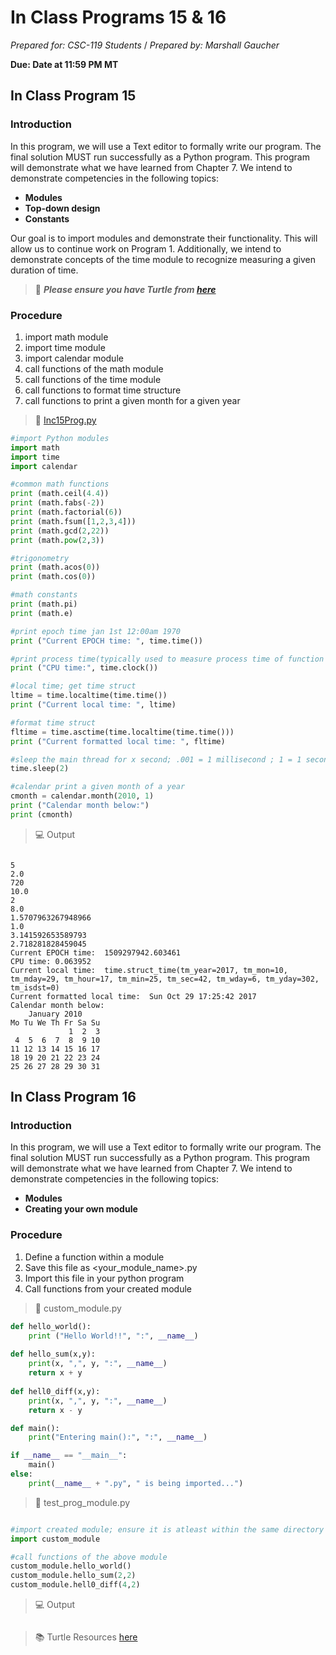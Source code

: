 # In Class Programs 15 & 16
_Prepared for: CSC-119 Students_ /
_Prepared by: Marshall Gaucher_

**Due: Date at 11:59 PM MT**

## In Class Program 15 
### Introduction
In this program, we will use a Text editor to formally write our program. The final solution MUST run
successfully as a Python program. This program will demonstrate what we have learned from Chapter 7.
We intend to demonstrate competencies in the following topics:


* **Modules**
* **Top-down design**
* **Constants**

Our goal is to import modules and demonstrate their functionality. This will allow us to continue work
on Program 1. Additionally, we intend to demonstrate concepts of the time module to recognize
measuring a given duration of time.

> :turtle: **_Please ensure you have Turtle from [here](http://pythonturtle.org/)_** 

### Procedure
1. import math module
2. import time module
3. import calendar module
4. call functions of the math module
5. call functions of the time module
6. call functions to format time structure
7. call functions to print a given month for a given year

> :page_facing_up: [Inc15Prog.py](https://github.com/m-gaucher/ACC_Dev/blob/master/CSC-119/docs/In-Class%20Programs%2015%20-%2016/IncProg15.py)
```python
#import Python modules
import math
import time
import calendar

#common math functions
print (math.ceil(4.4))
print (math.fabs(-2))
print (math.factorial(6))
print (math.fsum([1,2,3,4]))
print (math.gcd(2,22))
print (math.pow(2,3))

#trigonometry
print (math.acos(0))
print (math.cos(0))

#math constants
print (math.pi)
print (math.e)

#print epoch time jan 1st 12:00am 1970
print ("Current EPOCH time: ", time.time())

#print process time(typically used to measure process time of function call)
print ("CPU time:", time.clock())

#local time; get time struct
ltime = time.localtime(time.time())
print ("Current local time: ", ltime)

#format time struct
fltime = time.asctime(time.localtime(time.time()))
print ("Current formatted local time: ", fltime)

#sleep the main thread for x second; .001 = 1 millisecond ; 1 = 1 second
time.sleep(2)

#calendar print a given month of a year
cmonth = calendar.month(2010, 1)
print ("Calendar month below:")
print (cmonth)
```
> :computer: Output

```

5
2.0
720
10.0
2
8.0
1.5707963267948966
1.0
3.141592653589793
2.718281828459045
Current EPOCH time:  1509297942.603461
CPU time: 0.063952
Current local time:  time.struct_time(tm_year=2017, tm_mon=10, tm_mday=29, tm_hour=17, tm_min=25, tm_sec=42, tm_wday=6, tm_yday=302, tm_isdst=0)
Current formatted local time:  Sun Oct 29 17:25:42 2017
Calendar month below:
    January 2010
Mo Tu We Th Fr Sa Su
             1  2  3
 4  5  6  7  8  9 10
11 12 13 14 15 16 17
18 19 20 21 22 23 24
25 26 27 28 29 30 31

```

## In Class Program 16
### Introduction
In this program, we will use a Text editor to formally write our program. The final solution MUST run
successfully as a Python program. This program will demonstrate what we have learned from Chapter 7.
We intend to demonstrate competencies in the following topics:

* **Modules**
* **Creating your own module**

### Procedure
1. Define a function within a module
2. Save this file as <your_module_name>.py
3. Import this file in your python program
4. Call functions from your created module

> :page_facing_up: custom_module.py
```python
def hello_world():
    print ("Hello World!!", ":", __name__)
    
def hello_sum(x,y):
    print(x, ",", y, ":", __name__)
    return x + y
    
def hell0_diff(x,y):
    print(x, ",", y, ":", __name__)
    return x - y

def main():
    print("Entering main():", ":", __name__)

if __name__ == "__main__":
    main()
else:
    print(__name__ + ".py", " is being imported...")
```
> :page_facing_up:  test_prog_module.py
```python

#import created module; ensure it is atleast within the same directory as custom_module.py
import custom_module

#call functions of the above module
custom_module.hello_world()
custom_module.hello_sum(2,2)
custom_module.hell0_diff(4,2)

```

> :computer: Output



```

```

> :books: Turtle Resources [here](https://docs.python.org/2/library/turtle.html#)




